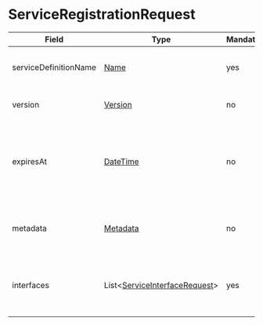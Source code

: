# ServiceRegistrationRequest

Field | Type | Mandatory | Description
--- | --- | --- | ---
serviceDefinitionName | [Name](../primitives.md#name) | yes | The service definition of the instance.
version | [Version](../primitives.md#version) | no | Version of the service instance.
expiresAt | [DateTime](../primitives.md#datetime) | no | The moment of the future from which the service instance will not be available.
metadata | [Metadata](../data-models/metadata.md) | no | Additional information about the service instance.
interfaces | List<[ServiceInterfaceRequest](../data-models/service-interface-request.md)> | yes | Available access interfaces of the service instance.